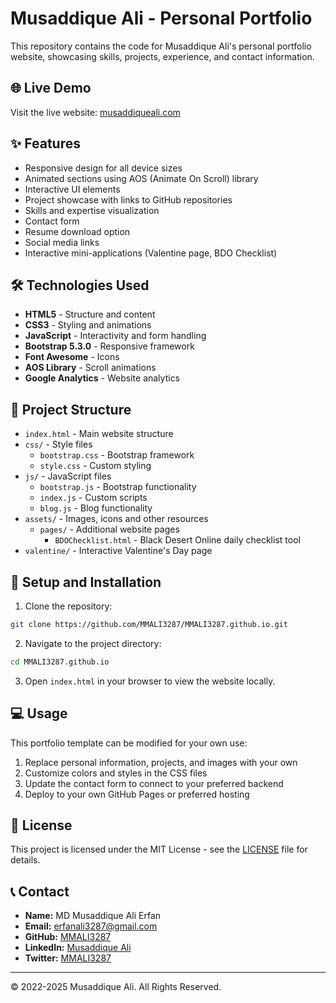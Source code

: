 # Musaddique Ali - Personal Portfolio

This repository contains the code for Musaddique Ali's personal portfolio website, showcasing skills, projects, experience, and contact information.

## 🌐 Live Demo

Visit the live website: [musaddiqueali.com](https://musaddiqueali.com)

## ✨ Features

- Responsive design for all device sizes
- Animated sections using AOS (Animate On Scroll) library
- Interactive UI elements
- Project showcase with links to GitHub repositories
- Skills and expertise visualization
- Contact form
- Resume download option
- Social media links
- Interactive mini-applications (Valentine page, BDO Checklist)

## 🛠️ Technologies Used

- **HTML5** - Structure and content
- **CSS3** - Styling and animations
- **JavaScript** - Interactivity and form handling
- **Bootstrap 5.3.0** - Responsive framework
- **Font Awesome** - Icons
- **AOS Library** - Scroll animations
- **Google Analytics** - Website analytics

## 📂 Project Structure

- `index.html` - Main website structure
- `css/` - Style files
  - `bootstrap.css` - Bootstrap framework
  - `style.css` - Custom styling
- `js/` - JavaScript files
  - `bootstrap.js` - Bootstrap functionality
  - `index.js` - Custom scripts
  - `blog.js` - Blog functionality
- `assets/` - Images, icons and other resources
  - `pages/` - Additional website pages
    - `BDOChecklist.html` - Black Desert Online daily checklist tool
- `valentine/` - Interactive Valentine's Day page

## 🚀 Setup and Installation

1. Clone the repository:

```bash
git clone https://github.com/MMALI3287/MMALI3287.github.io.git
```

2. Navigate to the project directory:

```bash
cd MMALI3287.github.io
```

3. Open `index.html` in your browser to view the website locally.

## 💻 Usage

This portfolio template can be modified for your own use:

1. Replace personal information, projects, and images with your own
2. Customize colors and styles in the CSS files
3. Update the contact form to connect to your preferred backend
4. Deploy to your own GitHub Pages or preferred hosting

## 📄 License

This project is licensed under the MIT License - see the [LICENSE](LICENSE) file for details.

## 📞 Contact

- **Name:** MD Musaddique Ali Erfan
- **Email:** erfanali3287@gmail.com
- **GitHub:** [MMALI3287](https://github.com/MMALI3287)
- **LinkedIn:** [Musaddique Ali](https://www.linkedin.com/in/musaddique-ali/)
- **Twitter:** [MMALI3287](https://twitter.com/MMALI3287)

---

© 2022-2025 Musaddique Ali. All Rights Reserved.
